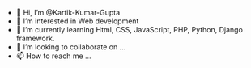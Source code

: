 - 👋 Hi, I’m @Kartik-Kumar-Gupta
- 👀 I’m interested in Web development
- 🌱 I’m currently learning Html, CSS, JavaScript, PHP, Python, Django framework.
- 💞️ I’m looking to collaborate on ...
- 📫 How to reach me ...

<!---
Kartik-Kumar-Gupta/Kartik-Kumar-Gupta is a ✨ special ✨ repository because its `README.md` (this file) appears on your GitHub profile.
You can click the Preview link to take a look at your changes.
--->
